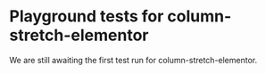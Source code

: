 # Playground tests for column-stretch-elementor
We are still awaiting the first test run for column-stretch-elementor.
